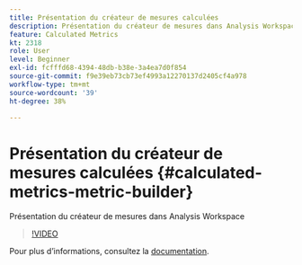 ```yaml
---
title: Présentation du créateur de mesures calculées
description: Présentation du créateur de mesures dans Analysis Workspace
feature: Calculated Metrics
kt: 2318
role: User
level: Beginner
exl-id: fcfffd68-4394-48db-b38e-3a4ea7d0f854
source-git-commit: f9e39eb73cb73ef4993a12270137d2405cf4a978
workflow-type: tm+mt
source-wordcount: '39'
ht-degree: 38%

---
```


# Présentation du créateur de mesures calculées {#calculated-metrics-metric-builder}

Présentation du créateur de mesures dans Analysis Workspace

>[!VIDEO](https://video.tv.adobe.com/v/25411/?quality=12&learn=on)

Pour plus dʼinformations, consultez la [documentation](https://experienceleague.adobe.com/docs/analytics/components/calculated-metrics/calcmetric-workflow/cm-build-metrics.html?lang=fr).
